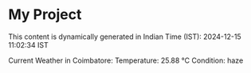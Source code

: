 # My Project

This content is dynamically generated in Indian Time (IST): 2024-12-15 11:02:34 IST


Current Weather in Coimbatore:
Temperature: 25.88 °C
Condition: haze
